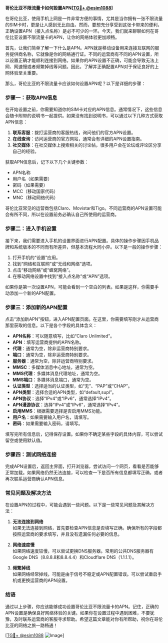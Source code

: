 **哥伦比亚不限流量卡如何設置APN[[TG💪+ @esim1088](https://t.me/s/esim1088)]**

在哥伦比亚，使用手机上网是一件非常方便的事情，尤其是当你拥有一张不限流量的SIM卡时，更是让人感到无比自由。然而，要想充分享受到这张卡带来的便利，正确设置APN（接入点名称）是必不可少的一环。今天，我们就来聊聊如何在哥伦比亚设置不限流量卡的APN，让你的网络体验更加顺畅。

首先，让我们简单了解一下什么是APN。APN就是移动设备用来连接互联网的服务提供商名称，它就像是你的网络通行证。不同的运营商有不同的APN设置，所以设置正确才能顺利连接到网络。如果你的APN设置不正确，可能会导致无法上网、网速慢或者频繁掉线等问题。因此，了解并正确配置APN对于保证良好的上网体验至关重要。

那么，哥伦比亚的不限流量卡应该如何设置APN呢？以下是详细的步骤：

### 步骤一：获取APN信息

在开始设置之前，你需要知道你的SIM卡对应的APN信息。通常情况下，这些信息会随卡附带的说明书一起提供。如果没有找到说明书，可以通过以下几种方式获取APN信息：

1. **联系客服**：拨打运营商的客服热线，询问他们的官方APN设置。
2. **在线查询**：访问运营商的官方网站，通常会有详细的APN设置指南。
3. **社交媒体**：在社交媒体上搜索相关的讨论帖，很多用户会在论坛或评论区分享自己的经验。

获取APN信息后，记下以下几个关键参数：
- APN名称
- 用户名（如果需要）
- 密码（如果需要）
- MCC（移动国家代码）
- MNC（移动网络代码）

哥伦比亚常见的运营商包括Claro、Movistar和Tigo。不同运营商的APN设置可能会有所不同，所以在设置前务必确认自己所使用的运营商。

### 步骤二：进入手机设置

接下来，我们需要进入手机的设置界面进行APN配置。具体的操作步骤因手机品牌和系统版本的不同而有所差异，但基本流程大同小异。以下是一般的操作步骤：

1. 打开手机的“设置”应用。
2. 找到“网络和互联网”或“无线和网络”选项。
3. 点击“移动网络”或“蜂窝网络”。
4. 在移动网络设置中找到“接入点名称”或“APN”选项。

如果你是第一次设置APN，可能会看到一个空白的列表。如果是这样，你需要手动添加一个新的APN配置。

### 步骤三：添加新的APN配置

点击“添加新APN”按钮，进入APN配置页面。在这里，你需要填写刚才从运营商那里获取的信息。以下是各个字段的具体含义：

- **APN名称**：可以随意填写，比如“Claro Unlimited”。
- **APN**：填写运营商提供的APN名称。
- **代理**：通常为空，除非运营商特别要求。
- **端口**：通常为空，除非运营商特别要求。
- **服务器**：通常为空，除非运营商特别要求。
- **MMSC**：多媒体消息中心地址，通常为空。
- **MMS代理**：多媒体消息代理地址，通常为空。
- **MMS端口**：多媒体消息端口，通常为空。
- **认证类型**：选择适当的认证类型，如“无”、“PAP”或“CHAP”。
- **APN类型**：选择合适的APN类型，如“default,supl”。
- **APN协议**：选择“IPv4”或“IPv6”，通常选择“IPv4”。
- **APN漫游协议**：选择“IPv4”或“IPv6”，通常选择“IPv4”。
- **启用MMS**：根据需要选择是否启用MMS功能。
- **用户名**：如果需要输入用户名，请填写。
- **密码**：如果需要输入密码，请填写。

填写完所有信息后，记得保存设置。如果你不确定某些字段的具体内容，可以尝试留空或使用默认值。

### 步骤四：测试网络连接

完成APN设置后，返回主界面，打开浏览器，尝试访问一个网页，看看是否能够正常加载。如果网络仍然无法连接，可以检查一下是否所有信息都填写正确，或者再次联系运营商确认APN信息。

### 常见问题及解决方法

在设置APN的过程中，可能会遇到一些问题。以下是一些常见问题及其解决方法：

1. **无法连接到网络**  
   如果无法连接到网络，首先要检查APN信息是否填写正确。确保所有的字段都按照运营商的要求填写，并且没有遗漏任何必要的信息。

2. **网络速度慢**  
   如果网络速度较慢，可以尝试更换DNS服务器。常用的公共DNS服务器有Google DNS（8.8.8.8和8.8.4.4）和Cloudflare DNS（1.1.1.1）。

3. **频繁掉线**  
   如果网络经常掉线，可能是由于信号不稳定或APN配置错误。可以尝试重启手机或更换运营商的APN设置。

### 结语

通过以上步骤，你应该能够成功设置哥伦比亚不限流量卡的APN。记住，正确的APN设置是确保良好网络体验的关键。如果你在设置过程中遇到困难，不要犹豫，及时联系运营商的客服寻求帮助。希望这篇文章能对你有所帮助，祝你在哥伦比亚的网络之旅一路畅通！

[[TG💪+ @esim1088](https://t.me/s/esim1088) ![Image](https://i.postimg.cc/4NQfJmqS/Snipaste-2025-05-13-00-14-12.png)]